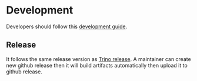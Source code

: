 # Development

Developers should follow this [development guide](https://github.com/IBM/presto-db2/blob/main/DEVELOPMENT.md).

## Release

It follows the same release version as [Trino release](https://github.com/trinodb/trino/releases).
A maintainer can create new github release then it will build artifacts
automatically then upload it to github release.